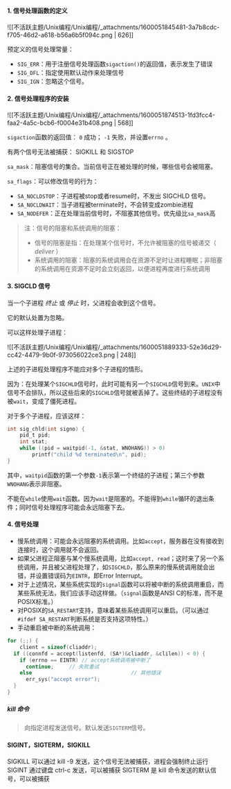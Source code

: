 

#### 1. 信号处理函数的定义
![[不活跃主题/Unix编程/Unix编程/_attachments/1600051845481-3a7b8cdc-f705-46d2-a618-b56a6b5f094c.png | 626]]

预定义的信号处理常量：

- `SIG_ERR`：用于注册信号处理函数`sigaction()`的返回值，表示发生了错误
- `SIG_DFL`：指定使用默认动作来处理信号
- `SIG_IGN`：忽略这个信号。


#### 2. 信号处理程序的安装
![[不活跃主题/Unix编程/Unix编程/_attachments/1600051874513-1fd3fcc4-faa2-4a5c-bcb6-f0004e31b408.png | 568]]

`sigaction`函数的返回值： `0` 成功； `-1` 失败，并设置`errno` 。

有两个信号无法被捕获： SIGKILL 和 SIGSTOP

`sa_mask`：阻塞信号的集合。当前信号正在被处理的时候，哪些信号会被阻塞。

`sa_flags`：可以修改信号的行为：

- `SA_NOCLDSTOP`：子进程被stop或者resume时，不发出 SIGCHLD 信号。
- `SA_NOCLDWAIT`：当子进程被terminate时，不会转变成zombie进程
- `SA_NODEFER`：正在处理当前信号时，不阻塞其他信号。优先级比`sa_mask`高

> 注：信号的阻塞和系统调用的阻塞：
> - 信号的阻塞是指：在处理某个信号时，不允许被阻塞的信号被递交（ _deliver_ ）
> - 系统调用的阻塞：阻塞的系统调用会在资源不足时让进程睡眠；非阻塞的系统调用在资源不足时会立刻返回，以便进程再度进行系统调用



#### 3. SIGCLD 信号

当一个子进程 _终止_ 或 _停止_ 时，父进程会收到这个信号。

它的默认处置为忽略。

可以这样处理子进程：

![[不活跃主题/Unix编程/Unix编程/_attachments/1600051889333-52e36d29-cc42-4479-9b0f-973056022ce3.png | 248]]

上述的子进程处理程序不能应对多个子进程的情形。

因为：在处理某个`SIGCHLD`信号时，此时可能有另一个`SIGCHLD`信号到来。`UNIX`中信号不会排队，所以这些后来的`SIGCHLD`信号就被丢掉了。这些终结的子进程没有被`wait`，变成了僵死进程。

对于多个子进程，应该这样：

```c
int sig_chld(int signo) {
    pid_t pid;
    int stat;
    while ((pid = waitpid(-1, &stat, WNOHANG)) > 0)
        printf("child %d terminated\n", pid);
}
```

其中，`waitpid`函数的第一个参数`-1`表示第一个终结的子进程；第三个参数`WNOHANG`表示非阻塞。

不能在`while`使用`wait`函数。因为`wait`是阻塞的。不能得到`while`循环的退出条件；同时信号处理程序可能会永远阻塞下去。


#### 4. 信号处理

- 慢系统调用：可能会永远阻塞的系统调用。比如`accept`，服务器在没有接收到连接时，这个调用就不会返回。
- 如果父进程正阻塞与某个慢系统调用，比如`accept, read`；这时来了另一个系统调用，并且被父进程处理了，如`SIGCHLD`，那么原来的慢系统调用就会出错，并设置错误码为`EINTR`，即Error Interrupt。
- 对于上述情况，某些系统实现的`signal`函数可以将被中断的系统调用重启，而某些系统无法，我们应该手动这样做。（`signal`函数是ANSI C的标准，而不是POSIX标准。）
- 对POSIX的`SA_RESTART`支持，意味着某些系统调用可以重启。（可以通过`#ifdef SA_RESTART`判断系统是否支持这项特性。）
- 手动重启被中断的系统调用：

```c
for (;;) {
	client = sizeof(cliaddr);
  if ((connfd = accept(listenfd, (SA*)&cliaddr, &clilen)) < 0) {
  	if (errno == EINTR)	// accept系统调用被中断了
      continue;		// 失败重试
    else								// 其他错误
      err_sys("accept error");
  }
}
```

> 
##### kill 命令
> 向指定进程发送信号。默认发送`SIGTERM`信号。



#### SIGINT，SIGTERM，SIGKILL
SIGKILL 可以通过 kill -9 发送，这个信号无法被捕获，进程会强制终止运行
SIGINT 通过键盘 ctrl-c 发送，可以被捕获
SIGTERM 是 kill 命令发送的默认信号，可以被捕获

